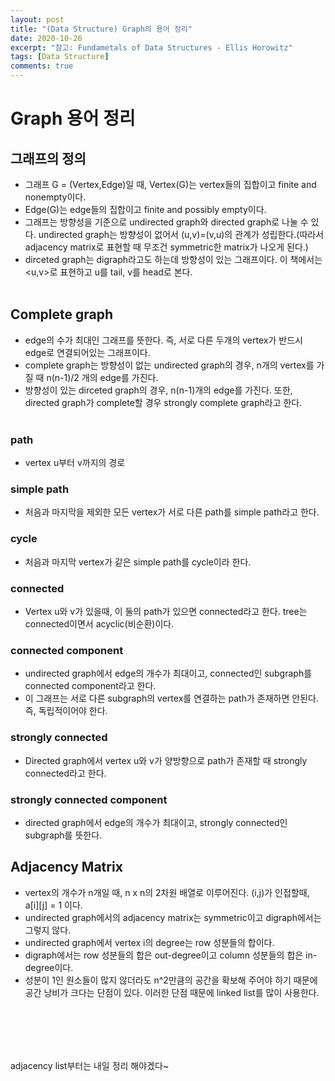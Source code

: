 ```yaml
---
layout: post
title: "(Data Structure) Graph의 용어 정리"
date: 2020-10-26
excerpt: "참고: Fundametals of Data Structures - Ellis Horowitz"
tags: [Data Structure]
comments: true
---
```


# Graph 용어 정리

## 그래프의 정의
- 그래프 G = (Vertex,Edge)일 때, Vertex(G)는 vertex들의 집합이고 finite and nonempty이다.
- Edge(G)는 edge들의 집합이고 finite and possibly empty이다.
- 그래프는 방향성을 기준으로 undirected graph와 directed graph로 나눌 수 있다. undirected graph는 방향성이 없어서 (u,v)=(v,u)의 관계가 성립한다.(따라서 adjacency matrix로 표현할 때 무조건 symmetric한 matrix가 나오게 된다.)
- dirceted graph는 digraph라고도 하는데 방향성이 있는 그래프이다. 이 책에서는 <u,v>로 표현하고 u를 tail, v를 head로 본다.
<br><br>

## Complete graph
- edge의 수가 최대인 그래프를 뜻한다. 즉, 서로 다른 두개의 vertex가 반드시 edge로 연결되어있는 그래프이다.
- complete graph는 방향성이 없는 undirected graph의 경우, n개의 vertex를 가질 때 n(n-1)/2 개의 edge를 가진다.
- 방향성이 있는 dirceted graph의 경우, n(n-1)개의 edge를 가진다. 또한, directed graph가 complete할 경우 strongly complete graph라고 한다.
<br><br>

### path
- vertex u부터 v까지의 경로

### simple path
- 처음과 마지막을 제외한 모든 vertex가 서로 다른 path를 simple path라고 한다.

### cycle
- 처음과 마지막 vertex가 같은 simple path를 cycle이라 한다.

### connected
- Vertex u와 v가 있을때, 이 둘의 path가 있으면 connected라고 한다. tree는 connected이면서 acyclic(비순환)이다.

### connected component
- undirected graph에서 edge의 개수가 최대이고, connected인 subgraph를 connected component라고 한다.
- 이 그래프는 서로 다른 subgraph의 vertex를 연결하는 path가 존재하면 안된다. 즉, 독립적이어야 한다.

### strongly connected
- Directed graph에서 vertex u와 v가 양방향으로 path가 존재할 때 strongly connected라고 한다.

### strongly connected component
- directed graph에서 edge의 개수가 최대이고, strongly connected인 subgraph를 뜻한다.

## Adjacency Matrix
- vertex의 개수가 n개일 때, n x n의 2차원 배열로 이루어진다. (i,j)가 인접할때, a[i][j] = 1 이다.
- undirected graph에서의 adjacency matrix는 symmetric이고 digraph에서는 그렇지 않다.
- undirected graph에서 vertex i의 degree는 row 성분들의 합이다.
- digraph에서는 row 성분들의 합은 out-degree이고 column 성분들의 합은 in-degree이다.
- 성분이 1인 원소들이 많지 않더라도 n^2만큼의 공간을 확보해 주어야 하기 때문에 공간 낭비가 크다는 단점이 있다. 이러한 단점 때문에 linked list를 많이 사용한다.

<br> <br>
---
adjacency list부터는 내일 정리 해야겠다~
